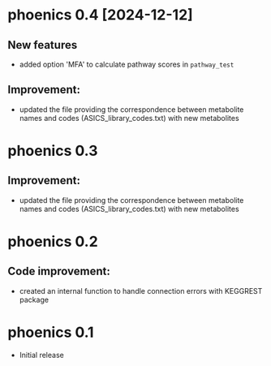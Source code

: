 # phoenics 0.4 [2024-12-12]

## New features

* added option 'MFA' to calculate pathway scores in `pathway_test`

## Improvement:

* updated the file providing the correspondence between metabolite names and codes (ASICS_library_codes.txt) with new metabolites

# phoenics 0.3

## Improvement:

* updated the file providing the correspondence between metabolite names and codes (ASICS_library_codes.txt) with new metabolites

# phoenics 0.2

## Code improvement:

* created an internal function to handle connection errors with KEGGREST package

# phoenics 0.1

* Initial release
